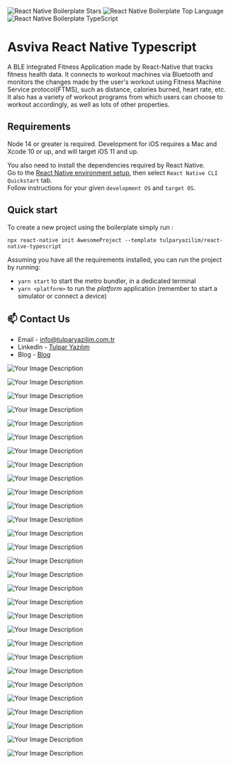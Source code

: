 ![React Native Boilerplate Stars](https://img.shields.io/github/stars/tulparyazilim/react-native-typescript)
![React Native Boilerplate Top Language](https://img.shields.io/github/languages/top/tulparyazilim/react-native-typescript)
![React Native Boilerplate TypeScript](https://badgen.net/npm/types/tslib)

# Asviva React Native Typescript

A BLE integrated Fitness Application made by React-Native that tracks fitness health data. It connects to workout machines via Bluetooth and monitors the changes made by the user's workout using Fitness Machine Service protocol(FTMS), such as distance, calories burned, heart rate, etc. It also has a variety of workout programs from which users can choose to workout accordingly, as well as lots of other properties.


## Requirements

Node 14 or greater is required. Development for iOS requires a Mac and Xcode 10 or up, and will target iOS 11 and up.

You also need to install the dependencies required by React Native.  
Go to the [React Native environment setup](https://reactnative.dev/docs/environment-setup), then select `React Native CLI Quickstart` tab.  
Follow instructions for your given `development OS` and `target OS`.

## Quick start

To create a new project using the boilerplate simply run :

```
npx react-native init AwesomeProject --template tulparyazilim/react-native-typescript
```

Assuming you have all the requirements installed, you can run the project by running:

- `yarn start` to start the metro bundler, in a dedicated terminal
- `yarn <platform>` to run the _platform_ application (remember to start a simulator or connect a device)

## 📫 Contact Us

- Email - [info@tulparyazilim.com.tr](mailto:info@tulparyazilim.com.tr)
- LinkedIn - [Tulpar Yazılım](https://www.linkedin.com/company/tulparyazilim)
- Blog - [Blog](https://www.tulparyazilim.com.tr/blog)

![Your Image Description](https://github.com/samin-taheri/Asviva-React-Native-Typescript/assets/58706708/bd937913-c598-4e4b-adbe-f43de346a11f.png)

![Your Image Description](https://github.com/samin-taheri/Asviva-React-Native-Typescript/assets/58706708/3043f514-0764-4b78-9c24-a9c638f793a7.png)

![Your Image Description](https://github.com/samin-taheri/Asviva-React-Native-Typescript/assets/58706708/8f818468-07be-4784-a7c9-fba1c60b30f2.png)

![Your Image Description](https://github.com/samin-taheri/Asviva-React-Native-Typescript/assets/58706708/a29c7fdd-d33c-4b7e-9cc9-80a0f890ce11.png)

![Your Image Description](https://github.com/samin-taheri/Asviva-React-Native-Typescript/assets/58706708/d0ed250b-4882-45c9-b492-33883e777b86.png)

![Your Image Description](https://github.com/samin-taheri/Asviva-React-Native-Typescript/assets/58706708/97d3c94c-faf8-4d26-9a7c-a3ca76a0e288.png)

![Your Image Description](https://github.com/samin-taheri/Asviva-React-Native-Typescript/assets/58706708/c634a0ef-1939-42d4-8e28-5cd0a8265c15.png)

![Your Image Description](https://github.com/samin-taheri/Asviva-React-Native-Typescript/assets/58706708/92a1d28b-3676-4d91-a31f-61c3998f4e6d.png)

![Your Image Description](https://github.com/samin-taheri/Asviva-React-Native-Typescript/assets/58706708/f13d6f8b-a67d-46c1-bf74-dc0d27404fb8.png)

![Your Image Description](https://github.com/samin-taheri/Asviva-React-Native-Typescript/assets/58706708/7e0a8214-f881-41de-a998-5a6a352fca9a.png)

![Your Image Description](https://github.com/samin-taheri/Asviva-React-Native-Typescript/assets/58706708/be17c9fe-c9b4-4f58-8199-a4415c82d80c.png)

![Your Image Description](https://github.com/samin-taheri/Asviva-React-Native-Typescript/assets/58706708/ae3da726-f064-4d90-ac1e-91b49060b95a.png)

![Your Image Description](https://github.com/samin-taheri/Asviva-React-Native-Typescript/assets/58706708/b70ebc61-0d40-4f0e-8881-cb6ab59aec58.png)

![Your Image Description](https://github.com/samin-taheri/Asviva-React-Native-Typescript/assets/58706708/d1e3b9b8-0b25-4217-a9d9-3398dd8d0478.png)

![Your Image Description](https://github.com/samin-taheri/Asviva-React-Native-Typescript/assets/58706708/82f9de0e-2094-4de9-b04c-536bf665aa6b.png)

![Your Image Description](https://github.com/samin-taheri/Asviva-React-Native-Typescript/assets/58706708/efdcd523-af3d-4542-9055-dedf8b0d14b2.png)

![Your Image Description](https://github.com/samin-taheri/Asviva-React-Native-Typescript/assets/58706708/348812cd-2f0e-4dc4-b064-50dd15f38c39.png)

![Your Image Description](https://github.com/samin-taheri/Asviva-React-Native-Typescript/assets/58706708/8f6096c7-f950-4750-b9d7-b6fa9e8df850.png)

![Your Image Description](https://github.com/samin-taheri/Asviva-React-Native-Typescript/assets/58706708/306df161-35c0-4b60-b3be-8ba890840f9e.png)

![Your Image Description](https://github.com/samin-taheri/Asviva-React-Native-Typescript/assets/58706708/c2ef82ee-6ca6-4855-8b84-e07f4768ec30.png)

![Your Image Description](https://github.com/samin-taheri/Asviva-React-Native-Typescript/assets/58706708/466e62c2-e618-4390-8178-cf0eee8e77ab.png)

![Your Image Description](https://github.com/samin-taheri/Asviva-React-Native-Typescript/assets/58706708/d6c8c9e1-3876-409e-96d8-97fc2d9b647b.png)

![Your Image Description](https://github.com/samin-taheri/Asviva-React-Native-Typescript/assets/58706708/90b547b3-7b73-41f8-be7e-10920a9c5308.png)

![Your Image Description](https://github.com/samin-taheri/Asviva-React-Native-Typescript/assets/58706708/35a965d9-eda1-464e-9371-ac3039803dd0.png)

![Your Image Description](https://github.com/samin-taheri/Asviva-React-Native-Typescript/assets/58706708/1f751d40-6cf8-4631-b2f0-f7c60ee64497.png)

![Your Image Description](https://github.com/samin-taheri/Asviva-React-Native-Typescript/assets/58706708/5e00795f-c219-492a-a868-105b985a5061.png)

![Your Image Description](https://github.com/samin-taheri/Asviva-React-Native-Typescript/assets/58706708/8769e1f9-83fe-4a96-b5b0-ac28ee9e3122.png)

![Your Image Description](https://github.com/samin-taheri/Asviva-React-Native-Typescript/assets/58706708/b7ed5b7e-96f8-46ed-90d2-2b6eb9784fc3.png)

![Your Image Description](https://github.com/samin-taheri/Asviva-React-Native-Typescript/assets/58706708/cea06981-c51f-4c1d-b7fb-4b88b5153025.png)
